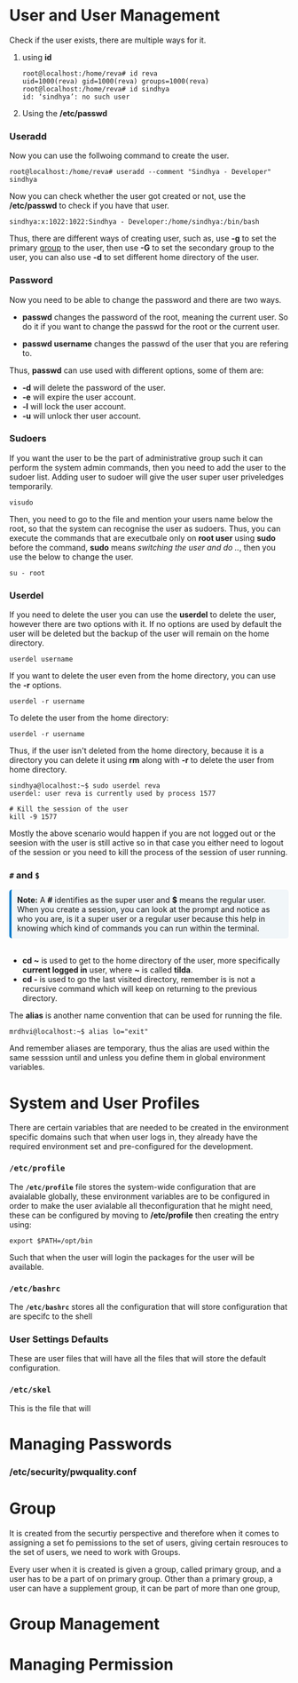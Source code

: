 # User and User Management

Check if the user exists, there are multiple ways for it.

1. using **id**
    ```
    root@localhost:/home/reva# id reva
    uid=1000(reva) gid=1000(reva) groups=1000(reva)
    root@localhost:/home/reva# id sindhya
    id: ‘sindhya’: no such user
    ```

2. Using the **/etc/passwd**

### Useradd

Now you can use the follwoing command to create the user. <br>

```
root@localhost:/home/reva# useradd --comment "Sindhya - Developer" sindhya
```

Now you can check whether the user got created or not, use the **/etc/passwd** to check if you have that user. <br>

```
sindhya:x:1022:1022:Sindhya - Developer:/home/sindhya:/bin/bash
```

Thus, there are different ways of creating user, such as, use **-g** to set the primary [group](#group) to the user, then use **-G** to set the secondary group to the user, you can also use **-d** to set different home directory of the user.

### Password

Now you need to be able to change the password and there are two ways.

- **passwd** changes the password of the root, meaning the current user. So do it if you want to change the passwd for the root or the current user.

- **passwd username** changes the passwd of the user that you are refering to.

Thus, **passwd** can use used with different options, some of them are:

- **-d** will delete the password of the user.
- **-e** will expire the user account.
- **-l** will lock the user account.
- **-u** will unlock ther user account.



### Sudoers 

If you want the user to be the part of administrative group such it can perform the system admin commands, then you need to add the user to the sudoer list. Adding user to sudoer will give the user super user priveledges temporarily. <br>

```
visudo
```

Then, you need to go to the file and mention your users name below the root, so that the system can recognise the user as sudoers. Thus, you can execute the commands that are executbale only on **root user** using **sudo** before the command, **sudo** means *switching the user and do ..*, then you use the below to change the user.

```
su - root
```


### Userdel

If you need to delete the user you can use the **userdel** to delete the user, however there are two options with it. If no options are used by default the user will be deleted but the backup of the user will remain on the home directory. <br>

```
userdel username
```

If you want to delete the user even from the home directory, you can use the **-r** options.

```
userdel -r username
```
To delete the user from the home directory: <br>
```
userdel -r username
```

Thus, if the user isn't deleted from the home directory, because it is a directory you can delete it using **rm** along with **-r** to delete the user from home directory.

```
sindhya@localhost:~$ sudo userdel reva
userdel: user reva is currently used by process 1577

# Kill the session of the user
kill -9 1577
```

Mostly the above scenario would happen if you are not logged out or the seesion with the user is still active so in that case you either need to logout of the session or you need to kill the process of the session of user running. 

### `#` and `$`

<div style="border-left: 4px solid #007acc; background-color: #f1f6f9; padding: 10px; border-radius: 5px;">
<strong>Note:</strong> A <strong>#</strong> identifies as the super user and <strong>$</strong> means the regular user. When you create a session, you can look at the prompt and notice as who you are, is it a super user or a regular user because this help in knowing which kind of commands you can run within the terminal. 
</div>
<br> 

- **cd ~** is used to get to the home directory of the user, more specifically **current logged in** user, where **~** is called **tilda**.
- **cd -** is used to go the last visited directory, remember is is not a recursive command which will keep on returning to the previous directory.

The **alias** is another name convention that can be used for running the file. <br>

```
mrdhvi@localhost:~$ alias lo="exit"
```
And remember aliases are temporary, thus the alias are used within the same sesssion until and unless you define them in global environment variables.  

# System and User Profiles

There are certain variables that are needed to be created in the environment specific domains such that when user logs in, they already have the required environment set and pre-configured for the development.

### `/etc/profile`

The **`/etc/profile`** file stores the system-wide configuration that are avaialable globally, these environment variables are to be configured in order to make the user avialable all theconfiguration that he might need, these can be configured by moving to **/etc/profile** then creating the entry using:

```
export $PATH=/opt/bin
```

Such that when the user will login the packages for the user will be available. 

### `/etc/bashrc`

The **`/etc/bashrc`** stores all the configuration that will store configuration that are specifc to the shell







### User Settings Defaults

These are user files that will have all the files that will store the default configuration.

### `/etc/skel`

This is the file that will 

# Managing Passwords

### /etc/security/pwquality.conf

# Group

It is created from the securtiy perspective and therefore when it comes to assigning a set fo pemissions to the set of users, giving certain resrouces to the set of users, we need to work with Groups.

Every user when it is created is given a group, called primary group, and a user has to be a part of on primary group. Other than a primary group, a user can have a supplement group, it can be part of more than one group, 

# Group Management


# Managing Permission



